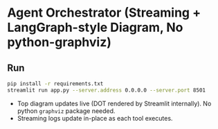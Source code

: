 # Agent Orchestrator (Streaming + LangGraph-style Diagram, No python-graphviz)

## Run
```bash
pip install -r requirements.txt
streamlit run app.py --server.address 0.0.0.0 --server.port 8501
```

- Top diagram updates live (DOT rendered by Streamlit internally). No python `graphviz` package needed.
- Streaming logs update in-place as each tool executes.
